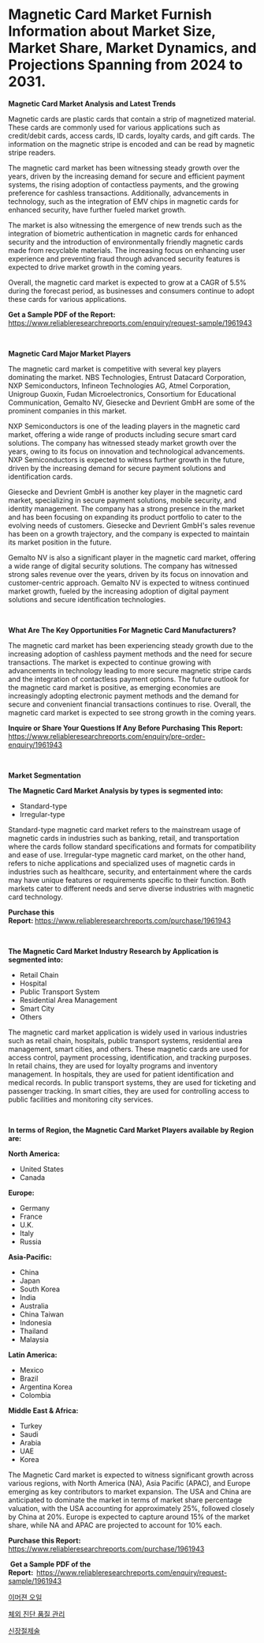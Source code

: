 <p><h1>Magnetic Card Market Furnish Information about Market Size, Market Share, Market Dynamics, and Projections Spanning from 2024 to 2031.</h1></p><p><strong>Magnetic Card Market Analysis and Latest Trends</strong></p>
<p><p>Magnetic cards are plastic cards that contain a strip of magnetized material. These cards are commonly used for various applications such as credit/debit cards, access cards, ID cards, loyalty cards, and gift cards. The information on the magnetic stripe is encoded and can be read by magnetic stripe readers.</p><p>The magnetic card market has been witnessing steady growth over the years, driven by the increasing demand for secure and efficient payment systems, the rising adoption of contactless payments, and the growing preference for cashless transactions. Additionally, advancements in technology, such as the integration of EMV chips in magnetic cards for enhanced security, have further fueled market growth.</p><p>The market is also witnessing the emergence of new trends such as the integration of biometric authentication in magnetic cards for enhanced security and the introduction of environmentally friendly magnetic cards made from recyclable materials. The increasing focus on enhancing user experience and preventing fraud through advanced security features is expected to drive market growth in the coming years.</p><p>Overall, the magnetic card market is expected to grow at a CAGR of 5.5% during the forecast period, as businesses and consumers continue to adopt these cards for various applications.</p></p>
<p><strong>Get a Sample PDF of the Report:&nbsp;</strong> <a href="https://www.reliableresearchreports.com/enquiry/request-sample/1961943">https://www.reliableresearchreports.com/enquiry/request-sample/1961943</a></p>
<p>&nbsp;</p>
<p><strong>Magnetic Card Major Market Players</strong></p>
<p><p>The magnetic card market is competitive with several key players dominating the market. NBS Technologies, Entrust Datacard Corporation, NXP Semiconductors, Infineon Technologies AG, Atmel Corporation, Unigroup Guoxin, Fudan Microelectronics, Consortium for Educational Communication, Gemalto NV, Giesecke and Devrient GmbH are some of the prominent companies in this market.</p><p>NXP Semiconductors is one of the leading players in the magnetic card market, offering a wide range of products including secure smart card solutions. The company has witnessed steady market growth over the years, owing to its focus on innovation and technological advancements. NXP Semiconductors is expected to witness further growth in the future, driven by the increasing demand for secure payment solutions and identification cards.</p><p>Giesecke and Devrient GmbH is another key player in the magnetic card market, specializing in secure payment solutions, mobile security, and identity management. The company has a strong presence in the market and has been focusing on expanding its product portfolio to cater to the evolving needs of customers. Giesecke and Devrient GmbH's sales revenue has been on a growth trajectory, and the company is expected to maintain its market position in the future.</p><p>Gemalto NV is also a significant player in the magnetic card market, offering a wide range of digital security solutions. The company has witnessed strong sales revenue over the years, driven by its focus on innovation and customer-centric approach. Gemalto NV is expected to witness continued market growth, fueled by the increasing adoption of digital payment solutions and secure identification technologies.</p></p>
<p>&nbsp;</p>
<p><strong>What Are The Key Opportunities For Magnetic Card Manufacturers?</strong></p>
<p><p>The magnetic card market has been experiencing steady growth due to the increasing adoption of cashless payment methods and the need for secure transactions. The market is expected to continue growing with advancements in technology leading to more secure magnetic stripe cards and the integration of contactless payment options. The future outlook for the magnetic card market is positive, as emerging economies are increasingly adopting electronic payment methods and the demand for secure and convenient financial transactions continues to rise. Overall, the magnetic card market is expected to see strong growth in the coming years.</p></p>
<p><strong>Inquire or Share Your Questions If Any Before Purchasing This Report:</strong> <a href="https://www.reliableresearchreports.com/enquiry/pre-order-enquiry/1961943">https://www.reliableresearchreports.com/enquiry/pre-order-enquiry/1961943</a></p>
<p>&nbsp;</p>
<p><strong>Market Segmentation</strong></p>
<p><strong>The Magnetic Card Market Analysis by types is segmented into:</strong></p>
<p><ul><li>Standard-type</li><li>Irregular-type</li></ul></p>
<p><p>Standard-type magnetic card market refers to the mainstream usage of magnetic cards in industries such as banking, retail, and transportation where the cards follow standard specifications and formats for compatibility and ease of use. Irregular-type magnetic card market, on the other hand, refers to niche applications and specialized uses of magnetic cards in industries such as healthcare, security, and entertainment where the cards may have unique features or requirements specific to their function. Both markets cater to different needs and serve diverse industries with magnetic card technology.</p></p>
<p><strong>Purchase this Report:&nbsp;</strong><a href="https://www.reliableresearchreports.com/purchase/1961943">https://www.reliableresearchreports.com/purchase/1961943</a></p>
<p>&nbsp;</p>
<p><strong>The Magnetic Card Market Industry Research by Application is segmented into:</strong></p>
<p><ul><li>Retail Chain</li><li>Hospital</li><li>Public Transport System</li><li>Residential Area Management</li><li>Smart City</li><li>Others</li></ul></p>
<p><p>The magnetic card market application is widely used in various industries such as retail chain, hospitals, public transport systems, residential area management, smart cities, and others. These magnetic cards are used for access control, payment processing, identification, and tracking purposes. In retail chains, they are used for loyalty programs and inventory management. In hospitals, they are used for patient identification and medical records. In public transport systems, they are used for ticketing and passenger tracking. In smart cities, they are used for controlling access to public facilities and monitoring city services.</p></p>
<p>&nbsp;</p>
<p><strong>In terms of Region, the Magnetic Card Market Players available by Region are:</strong></p>
<p>
    <p> <strong> North America: </strong>
        <ul>
            <li>United States</li>
            <li>Canada</li>
        </ul>
        </p> 
    <p> <strong> Europe: </strong>
        <ul>
            <li>Germany</li>
            <li>France</li>
            <li>U.K.</li>
            <li>Italy</li>
            <li>Russia</li>
        </ul>
        </p> 
    <p> <strong> Asia-Pacific: </strong>
        <ul>
            <li>China</li>
            <li>Japan</li>
            <li>South Korea</li>
            <li>India</li>
            <li>Australia</li>
            <li>China Taiwan</li>
            <li>Indonesia</li>
            <li>Thailand</li>
            <li>Malaysia</li>
        </ul>
        </p> 
    <p> <strong> Latin America: </strong>
        <ul>
            <li>Mexico</li>
            <li>Brazil</li>
            <li>Argentina Korea</li>
            <li>Colombia</li>
        </ul>
        </p> 
    <p> <strong> Middle East & Africa: </strong>
        <ul>
            <li>Turkey</li>
            <li>Saudi</li>
            <li>Arabia</li>
            <li>UAE</li>
            <li>Korea</li>
        </ul>
    </p>
    </p>
<p><p>The Magnetic Card market is expected to witness significant growth across various regions, with North America (NA), Asia Pacific (APAC), and Europe emerging as key contributors to market expansion. The USA and China are anticipated to dominate the market in terms of market share percentage valuation, with the USA accounting for approximately 25%, followed closely by China at 20%. Europe is expected to capture around 15% of the market share, while NA and APAC are projected to account for 10% each.</p></p>
<p><strong>Purchase this Report: </strong><a href="https://www.reliableresearchreports.com/purchase/1961943">https://www.reliableresearchreports.com/purchase/1961943</a></p>
<p>&nbsp;<strong>Get a Sample PDF of the Report:&nbsp;&nbsp;</strong><a href="https://www.reliableresearchreports.com/enquiry/request-sample/1961943">https://www.reliableresearchreports.com/enquiry/request-sample/1961943</a></p>
<p><strong></strong></p>
<p><p><a href="https://github.com/vsoq0zknh59/Market-Research-Report-List-1/blob/main/63284028412.md">이머젼 오일</a></p><p><a href="https://github.com/Tristiarton768456/Market-Research-Report-List-1/blob/main/50966558413.md">체외 진단 품질 관리</a></p><p><a href="https://github.com/jntpkh496620/Market-Research-Report-List-1/blob/main/10851118411.md">신장절제술</a></p></p>